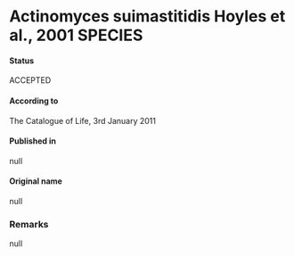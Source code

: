 # Actinomyces suimastitidis Hoyles et al., 2001 SPECIES

#### Status
ACCEPTED

#### According to
The Catalogue of Life, 3rd January 2011

#### Published in
null

#### Original name
null

### Remarks
null